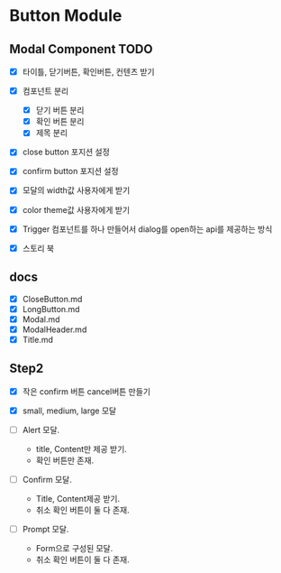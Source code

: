 # Button Module

## Modal Component TODO

- [x] 타이틀, 닫기버튼, 확인버튼, 컨텐츠 받기
- [x] 컴포넌트 분리

  - [x] 닫기 버튼 분리
  - [x] 확인 버튼 분리
  - [x] 제목 분리

- [x] close button 포지션 설정
- [x] confirm button 포지션 설정
- [x] 모달의 width값 사용자에게 받기
- [x] color theme값 사용자에게 받기
- [x] Trigger 컴포넌트를 하나 만들어서 dialog를 open하는 api를 제공하는 방식

- [x] 스토리 북

## docs

- [x] CloseButton.md
- [x] LongButton.md
- [x] Modal.md
- [x] ModalHeader.md
- [x] Title.md

## Step2

- [x] 작은 confirm 버튼 cancel버튼 만들기
- [x] small, medium, large 모달

- [ ] Alert 모달.
  - title, Content만 제공 받기.
  - 확인 버튼만 존재.
- [ ] Confirm 모달.
  - Title, Content제공 받기.
  - 취소 확인 버튼이 둘 다 존재.
- [ ] Prompt 모달.
  - Form으로 구성된 모달.
  - 취소 확인 버튼이 둘 다 존재.
